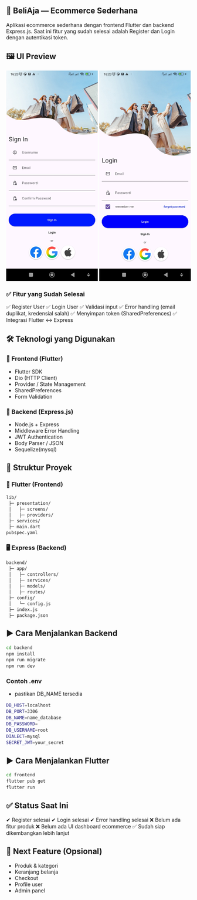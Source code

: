 
## 🛒 BeliAja — Ecommerce Sederhana

Aplikasi ecommerce sederhana dengan frontend Flutter dan backend Express.js.
Saat ini fitur yang sudah selesai adalah Register dan Login dengan autentikasi token.

## 🖼️ UI Preview

<p float="left">
  <img src="./screenshot/screenshot-3.jpg" alt="Login Screen" width="250px" />
  <img src="./screenshot/screenshot-2.jpg" alt="Register Screen" width="250px" />
</p>


### ✅ Fitur yang Sudah Selesai

✅ Register User
✅ Login User
✅ Validasi input
✅ Error handling (email duplikat, kredensial salah)
✅ Menyimpan token (SharedPreferences)
✅ Integrasi Flutter ↔ Express

## 🛠️ Teknologi yang Digunakan
### 📌 Frontend (Flutter)

- Flutter SDK
- Dio (HTTP Client)
- Provider / State Management
- SharedPreferences
- Form Validation

### 📌 Backend (Express.js)

- Node.js + Express
- Middleware Error Handling
- JWT Authentication
- Body Parser / JSON
- Sequelize(mysql)


## 📂 Struktur Proyek

### 📱 Flutter (Frontend)
``` 
lib/
 ├─ presentation/
 │   ├─ screens/
 │   ├─ providers/
 ├─ services/
 ├─ main.dart
pubspec.yaml
```

### 🖥️ Express (Backend)
```
backend/
 ├─ app/
 │   ├─ controllers/
 │   ├─ services/
 │   ├─ models/
 │   ├─ routes/
 ├─ config/
 │   └─ config.js
 ├─ index.js
 ├─ package.json
```

## ▶️ Cara Menjalankan Backend
```bash
cd backend
npm install
npm run migrate 
npm run dev
```
### Contoh .env
- pastikan DB_NAME tersedia
```bash
DB_HOST=localhost
DB_PORT=3306
DB_NAME=name_database
DB_PASSWORD=
DB_USERNAME=root
DIALECT=mysql
SECRET_JWT=your_secret
```
## ▶️ Cara Menjalankan Flutter
```bash
cd frontend
flutter pub get
flutter run
```

## ✅ Status Saat Ini

✔ Register selesai
✔ Login selesai
✔ Error handling selesai
❌ Belum ada fitur produk
❌ Belum ada UI dashboard ecommerce
✅ Sudah siap dikembangkan lebih lanjut

## 🚀 Next Feature (Opsional)

- Produk & kategori
- Keranjang belanja
- Checkout
- Profile user
- Admin panel
